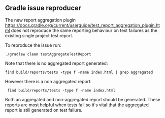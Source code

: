 ## Gradle issue reproducer

The new report aggregation plugin https://docs.gradle.org/current/userguide/test_report_aggregation_plugin.html
does not reproduce the same reporting behaviour on test failures as the existing single project test report. 

To reproduce the issue run:

```
./gradlew clean testAggregateTestReport 
```

Note that there is no aggregated report generated: 
```
find build/reports/tests -type f -name index.html | grep aggregated  
```

However there is a non aggregated report:
```
 find build/reports/tests -type f -name index.html  
```

Both an aggregated and non-aggregated report should be generated. These reports are most helpful when tests fail so 
it's vital that the aggregated report is still generated on test failure.